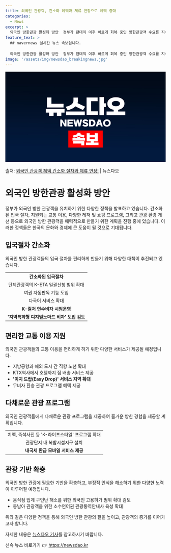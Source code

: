 ```yaml
---
title: 외국인 관광객, 간소화 혜택과 체류 연장으로 혜택 증대
categories:
  - News
excerpt: >
  외국인 방한관광 활성화 방안  정부가 팬데믹 이후 빠르게 회복 중인 방한관광객 수요를 지속적으로 견인하기 위…
feature_text: >
  ## navernews 실시간 뉴스 속보입니다.

  외국인 방한관광 활성화 방안  정부가 팬데믹 이후 빠르게 회복 중인 방한관광객 수요를 지속적으로 견인하기 위…
image: '/assets/img/newsdao_breakingnews.jpg'
---
```


![뉴스다오 속보](/assets/img/newsdao_breakingnews.jpg)

<p>출처: <a href="https://newsdao.kr/4277" rel="dofollow">외국인 관광객 혜택 간소화 절차와 체류 연장!</a> | 뉴스다오</p>

<h1>외국인 방한관광 활성화 방안</h1>

<p data-ke-size="size16">정부가 외국인 방한 관광객을 유치하기 위한 다양한 정책을 발표하고 있습니다. 간소화된 입국 절차, 지원되는 교통 이용, 다양한 레저 및 쇼핑 프로그램, 그리고 관광 환경 개선 등으로 외국인 방한 관광객을 매력적으로 만들기 위한 계획을 진행 중에 있습니다. 이러한 정책들은 한국의 문화와 경제에 큰 도움이 될 것으로 기대됩니다.</p>

<h2 data-ke-size="size26">입국절차 간소화</h2>

<p data-ke-size="size16">외국인 방한 관광객들의 입국 절차를 편리하게 만들기 위해 다양한 대책이 추진되고 있습니다.</p>

<table>
	<tbody>
		<tr>
			<td style="text-align: center; height: 17px;"><b>간소화된 입국절차</b></td>
		</tr>
		<tr>
			<td style="text-align: center; height: 17px;">단체관광객의 K-ETA 일괄신청 범위 확대</td>
		</tr>
		<tr>
			<td style="text-align: center; height: 17px;">여권 자동판독 기능 도입</td>
		</tr>
		<tr>
			<td style="text-align: center; height: 17px;">다국어 서비스 확대</td>
		</tr>
		<tr>
			<td style="text-align: center; height: 17px;"><b>K-컬처 연수비자 시범운영</b></td>
		</tr>
		<tr>
			<td style="text-align: center; height: 17px;"><b>'지역특화형 디지털노마드 비자' 도입 검토</b></td>
		</tr>
	</tbody>
</table>

<h2 data-ke-size="size26">편리한 교통 이용 지원</h2>

<p data-ke-size="size16">외국인 관광객들의 교통 이용을 편리하게 하기 위한 다양한 서비스가 제공될 예정입니다.</p>

<ul>
	<li>지방공항과 해외 도시 간 직항 노선 확대</li>
	<li>KTX역사에서 호텔까지 짐 배송 서비스 제공</li>
	<li><b>'이지 드랍(Easy Drop)' 서비스 지역 확대</b></li>
	<li>무비자 환승 관광 프로그램 혜택 제공</li>
</ul>

<h2 data-ke-size="size26">다채로운 관광 프로그램</h2>

<p data-ke-size="size16">외국인 관광객들에게 다채로운 관광 프로그램을 제공하여 즐거운 방한 경험을 제공할 계획입니다.</p>

<table>
	<tbody>
		<tr>
			<td style="text-align: center; height: 17px;">치맥, 즉석사진 등 'K-라이프스타일' 프로그램 확대</td>
		</tr>
		<tr>
			<td style="text-align: center; height: 17px;">관광단지 내 복합시설지구 설치</td>
		</tr>
		<tr>
			<td style="text-align: center; height: 17px;"><b>내국세 환급 모바일 서비스 제공</b></td>
		</tr>
	</tbody>
</table>

<h2 data-ke-size="size26">관광 기반 확충</h2>

<p data-ke-size="size16">외국인 방한 관광에 필요한 기반을 확충하고, 부정적 인식을 해소하기 위한 다양한 노력이 이루어질 예정입니다.</p>

<ul>
	<li>음식점 업계 구인난 해소를 위한 외국인 고용허가 범위 확대 검토</li>
	<li>동남아 관광객을 위한 소수언어권 관광통역안내사 육성 확대</li>
</ul>

<p data-ke-size="size16">위와 같은 다양한 정책을 통해 외국인 방한 관광의 질을 높이고, 관광객의 증가를 이어가고자 합니다.</p>

<p data-ke-size="size16">자세한 내용은 <a href="https://newsdao.kr/4277">뉴스다오 기사</a>를 참고하시기 바랍니다.</p> 

신속 뉴스 바로가기 👉 <a href="https://newsdao.kr" rel="dofollow">https://newsdao.kr</a>


